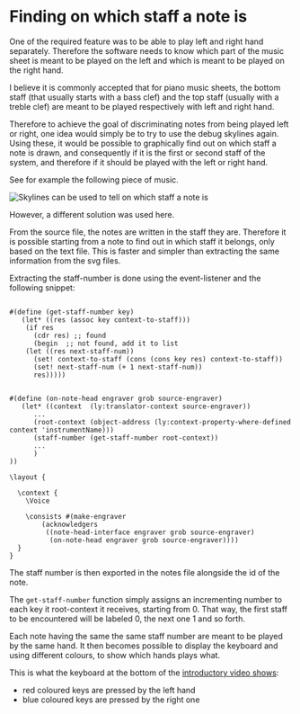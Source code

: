 # Finding on which staff a note is

One of the required feature was to be able to play left and right hand separately.
Therefore the software needs to know which part of the music sheet is meant to be
played on the left and which is meant to be played on the right hand.

I believe it is commonly accepted that for piano music sheets, the bottom staff
(that usually starts with a bass clef) and the top staff (usually with a treble clef)
are meant to be played respectively with left and right hand.

Therefore to achieve the goal of discriminating notes from being played left or right, one idea would simply
be to try to use the debug skylines again. Using these, it would be possible to graphically find out on which
staff a note is drawn, and consequently if it is the first or second staff of the system, and therefore if it
should be played with the left or right hand.

See for example the following piece of music.

![Skylines can be used to tell on which staff a note is](./finding_on_which_stave_a_note_is_assets/cross_staves.svg)

However, a different solution was used here.

From the source file, the notes are written in the staff they are. Therefore it is possible starting from a
note to find out in which staff it belongs, only based on the text file. This is faster and simpler than
extracting the same information from the svg files.

Extracting the staff-number is done using the event-listener and the following snippet:

```

#(define (get-staff-number key)
   (let* ((res (assoc key context-to-staff)))
    (if res
      (cdr res) ;; found
      (begin  ;; not found, add it to list
	(let ((res next-staff-num))
	  (set! context-to-staff (cons (cons key res) context-to-staff))
	  (set! next-staff-num (+ 1 next-staff-num))
	  res)))))


#(define (on-note-head engraver grob source-engraver)
   (let* ((context  (ly:translator-context source-engraver))
      ...
	  (root-context (object-address (ly:context-property-where-defined context 'instrumentName)))
	  (staff-number (get-staff-number root-context))
      ...
      )
))

\layout {

  \context {
    \Voice

    \consists #(make-engraver
		(acknowledgers
		 ((note-head-interface engraver grob source-engraver)
		  (on-note-head engraver grob source-engraver))))
  }
}

```

The staff number is then exported in the notes file alongside the id of the note.

The `get-staff-number` function simply assigns an incrementing number to each key it root-context it receives,
starting from 0. That way, the first staff to be encountered will be labeled 0, the next one 1 and so forth.

Each note having the same the same staff number are meant to be played by the same hand.
It then becomes possible to display the keyboard and using different colours, to show
which hands plays what.

This is what the keyboard at the bottom of the [introductory video shows](./intro_assets/lilyplayer-demo.webm "demo"):
  - red coloured keys are pressed by the left hand
  - blue coloured keys are pressed by the right one

